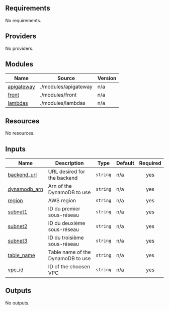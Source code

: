 <!-- BEGIN_TF_DOCS -->
## Requirements

No requirements.

## Providers

No providers.

## Modules

| Name | Source | Version |
|------|--------|---------|
| <a name="module_apigateway"></a> [apigateway](#module\_apigateway) | ./modules/apigateway | n/a |
| <a name="module_front"></a> [front](#module\_front) | ./modules/front | n/a |
| <a name="module_lambdas"></a> [lambdas](#module\_lambdas) | ./modules/lambdas | n/a |

## Resources

No resources.

## Inputs

| Name | Description | Type | Default | Required |
|------|-------------|------|---------|:--------:|
| <a name="input_backend_url"></a> [backend\_url](#input\_backend\_url) | URL desired for the backend | `string` | n/a | yes |
| <a name="input_dynamodb_arn"></a> [dynamodb\_arn](#input\_dynamodb\_arn) | Arn of the DynamoDB to use | `string` | n/a | yes |
| <a name="input_region"></a> [region](#input\_region) | AWS region | `string` | n/a | yes |
| <a name="input_subnet1"></a> [subnet1](#input\_subnet1) | ID du premier sous-réseau | `string` | n/a | yes |
| <a name="input_subnet2"></a> [subnet2](#input\_subnet2) | ID du deuxième sous-réseau | `string` | n/a | yes |
| <a name="input_subnet3"></a> [subnet3](#input\_subnet3) | ID du troisième sous-réseau | `string` | n/a | yes |
| <a name="input_table_name"></a> [table\_name](#input\_table\_name) | Table name of the DynamoDB to use | `string` | n/a | yes |
| <a name="input_vpc_id"></a> [vpc\_id](#input\_vpc\_id) | ID of the choosen VPC | `string` | n/a | yes |

## Outputs

No outputs.
<!-- END_TF_DOCS -->